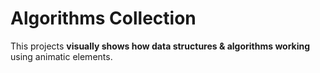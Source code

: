 

# Algorithms Collection

This projects **visually shows how data structures & algorithms working** using animatic elements.
